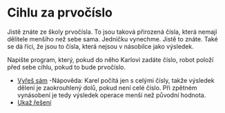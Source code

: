 # Cihlu za prvočíslo

Jistě znáte ze školy prvočísla. To jsou taková přirozená čísla, která nemají dělitele menšího než sebe sama.
Jedničku vynechme. Jistě to znáte. Také se dá říci, že jsou to čísla, která nejsou v násobilce jako výsledek.

Napište program, který, pokud do něho Karlovi zadáte číslo, robot položí před sebe cihlu, pokud to bude prvočíslo.
  

- [Vyřeš sám](karel.html?Prvocislo_zkus) -Nápověda: Karel počítá jen s celými čísly, takže výsledek dělení je zaokrouhlený dolů, pokud není celé číslo. Při zpětném vynásobení je tedy výsledek operace menší než původní hodnota.
- [Ukaž řešení](karel.html?Prvocislo)

